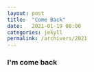 ```yaml
---
layout: post
title:  "Come Back"
date:   2021-01-19 08:00
categories: jekyll
permalink: /archivers/2021
---
```



### I'm come back
